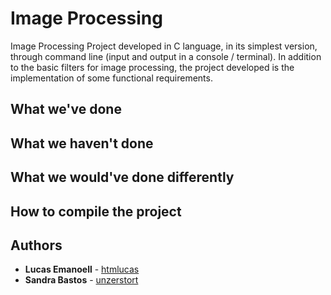 # Image Processing 
Image Processing Project developed in C language, in its simplest version, through command line (input and output in a console / terminal). In addition to the basic filters for image processing, the project developed is the implementation of some functional requirements.

## What we've done

## What we haven't done

## What we would've done differently

## How to compile the project

## Authors

* **Lucas Emanoell** - [htmlucas](https://github.com/htmlucas/)
* **Sandra Bastos** - [unzerstort](https://github.com/unzerstort/)
